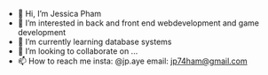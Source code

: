 - 👋 Hi, I’m Jessica Pham
- 👀 I’m interested in back and front end webdevelopment and game development
- 🌱 I’m currently learning database systems
- 💞️ I’m looking to collaborate on ...
- 📫 How to reach me
      insta: @jp.aye
      email: jp74ham@gmail.com

<!---
jp74ham/jp74ham is a ✨ special ✨ repository because its `README.md` (this file) appears on your GitHub profile.
You can click the Preview link to take a look at your changes.
--->
